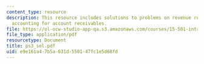 ```yaml
---
content_type: resource
description: This resource includes solutions to problems on revenue recognition and
  accounting for account receivables.
file: https://ol-ocw-studio-app-qa.s3.amazonaws.com/courses/15-501-introduction-to-financial-and-managerial-accounting-spring-2004/e9e161a47b5a631d550147fc1e5d68fd_ps3_sol.pdf
file_type: application/pdf
resourcetype: Document
title: ps3_sol.pdf
uid: e9e161a4-7b5a-631d-5501-47fc1e5d68fd
---
```


